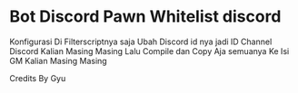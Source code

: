 # Bot Discord Pawn Whitelist discord

Konfigurasi Di Filterscriptnya saja
Ubah Discord id nya jadi ID Channel Discord Kalian Masing Masing
Lalu Compile dan Copy Aja semuanya Ke Isi GM Kalian Masing Masing

Credits By Gyu


